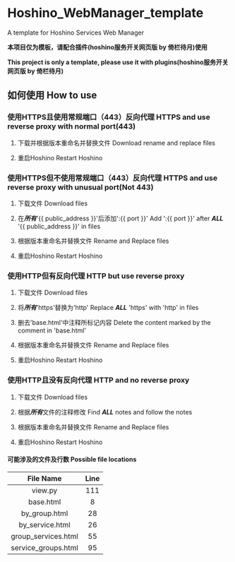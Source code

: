 # Hoshino_WebManager_template
A template for Hoshino Services Web Manager

**本项目仅为模板，请配合插件(hoshino服务开关网页版 by 倚栏待月)使用**

**This project is only a template, please use it with plugins(hoshino服务开关网页版 by 倚栏待月)**

## 如何使用 How to use 

### 使用HTTPS且使用常规端口（443）反向代理 HTTPS and use reverse proxy with normal port(443)

1. 下载并根据版本重命名并替换文件 Download rename and replace files

2. 重启Hoshino Restart Hoshino

### 使用HTTPS但不使用常规端口（443）反向代理 HTTPS and use reverse proxy with unusual port(Not 443)

1. 下载文件 Download files

2. 在***所有***'{{ public_address }}'后添加':{{ port }}' Add ':{{ port }}' after ***ALL*** '{{ public_address }}' in files

3. 根据版本重命名并替换文件 Rename and Replace files

4. 重启Hoshino Restart Hoshino

### 使用HTTP但有反向代理 HTTP but use reverse proxy

1. 下载文件 Download files

2. 将***所有***'https'替换为'http' Replace ***ALL*** 'https' with 'http' in files

3. 删去'base.html'中注释所标记内容 Delete the content marked by the comment in 'base.html'

4. 根据版本重命名并替换文件 Rename and Replace files

5. 重启Hoshino Restart Hoshino

### 使用HTTP且没有反向代理 HTTP and no reverse proxy

1. 下载文件 Download files

2. 根据***所有***文件的注释修改 Find ***ALL*** notes and follow the notes

3. 根据版本重命名并替换文件 Rename and Replace files

4. 重启Hoshino Restart Hoshino

#### 可能涉及的文件及行数 Possible file locations

| File Name | Line |
| :----: | :----: |
| view.py | 111 |
| base.html | 8 |
| by_group.html | 28 |
| by_service.html | 26 |
| group_services.html | 55 |
| service_groups.html | 95 |
